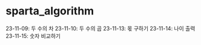 # sparta_algorithm

23-11-09: 두 수의 차
23-11-10: 두 수의 곱
23-11-13: 몫 구하기
23-11-14: 나이 출력
23-11-15: 숫자 비교하기
